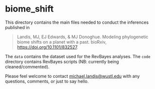 # biome_shift

This directory contains the main files needed to conduct the inferences published in 
> Landis, MJ, EJ Edwards, & MJ Donoghue. Modeling phylogenetic biome shifts on a planet with a past. bioRxiv, https://doi.org/10.1101/832527.

The `data` contains the dataset used for the RevBayes analyses.
The `code` directory contains RevBayes scripts (NB: currently being cleaned/commented).

Please feel welcome to contact [michael.landis@wustl.edu](mailto:michael.landis@wustl.edu) with any questions, comments, or just to say hello.
